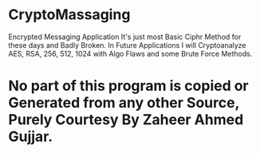 # CryptoMassaging
Encrypted Messaging Application
It's just most Basic Ciphr Method for these days and Badly Broken.
In Future Applications I will Cryptoanalyze AES, RSA, 256, 512, 1024 with Algo Flaws and some Brute Force Methods.
# No part of this program is copied or Generated from any other Source, Purely Courtesy By Zaheer Ahmed Gujjar.
